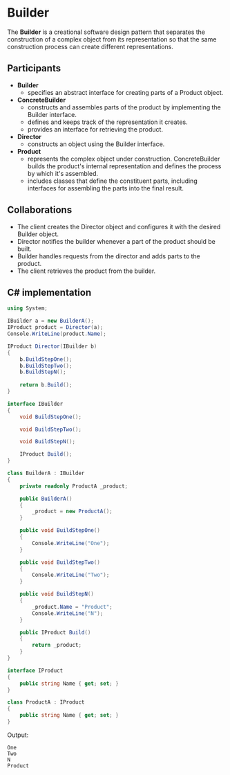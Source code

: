 # Builder

The **Builder** is a creational software design pattern that separates the construction of a complex object from its representation so that the same construction process can create different representations.

## Participants

* **Builder**
  * specifies an abstract interface for creating parts of a Product object.
* **ConcreteBuilder**
  * constructs and assembles parts of the product by implementing the Builder interface.
  * defines and keeps track of the representation it creates.
  * provides an interface for retrieving the product.
* **Director**
  * constructs an object using the Builder interface.
* **Product**
  * represents the complex object under construction. ConcreteBuilder builds the product's internal representation and defines the process
by which it's assembled.
  * includes classes that define the constituent parts, including
interfaces for assembling the parts into the final result.

## Collaborations

* The client creates the Director object and configures it with the desired Builder object.
* Director notifies the builder whenever a part of the product should be built.
* Builder handles requests from the director and adds parts to the product.
* The client retrieves the product from the builder.

## C# implementation

```csharp
using System;

IBuilder a = new BuilderA();
IProduct product = Director(a);
Console.WriteLine(product.Name);

IProduct Director(IBuilder b)
{
    b.BuildStepOne();
    b.BuildStepTwo();
    b.BuildStepN();
    
    return b.Build();
}

interface IBuilder
{
    void BuildStepOne();

    void BuildStepTwo();

    void BuildStepN();

    IProduct Build();
}

class BuilderA : IBuilder
{
    private readonly ProductA _product;

    public BuilderA()
    {
        _product = new ProductA();
    }

    public void BuildStepOne()
    {
        Console.WriteLine("One");
    }

    public void BuildStepTwo()
    {
        Console.WriteLine("Two");
    }

    public void BuildStepN()
    {
        _product.Name = "Product";
        Console.WriteLine("N");
    }

    public IProduct Build()
    {
        return _product;
    }
}

interface IProduct
{
    public string Name { get; set; }
}

class ProductA : IProduct
{
    public string Name { get; set; } 
}
```

Output:

```output
One
Two
N
Product
```
